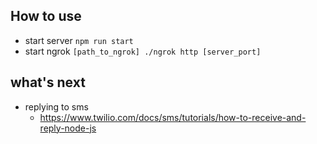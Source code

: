 ## How to use
* start server `npm run start`
* start ngrok `[path_to_ngrok] ./ngrok http [server_port]`

## what's next
* replying to sms
  * https://www.twilio.com/docs/sms/tutorials/how-to-receive-and-reply-node-js
